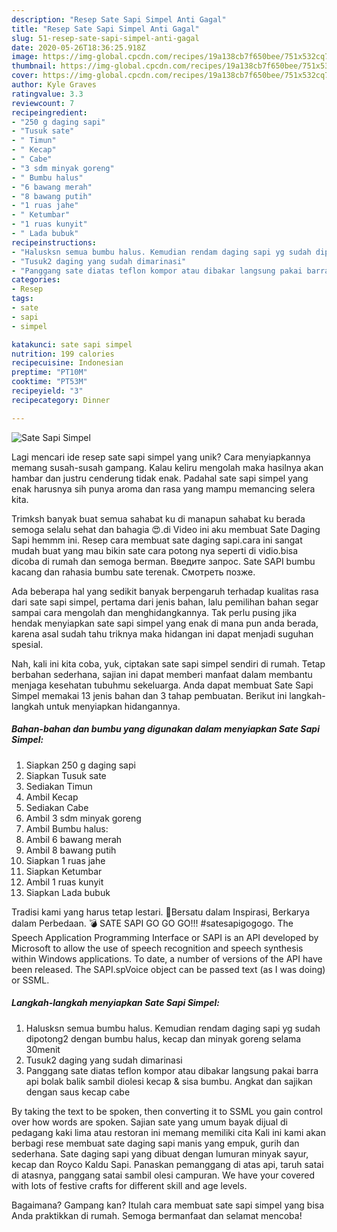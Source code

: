 ```yaml
---
description: "Resep Sate Sapi Simpel Anti Gagal"
title: "Resep Sate Sapi Simpel Anti Gagal"
slug: 51-resep-sate-sapi-simpel-anti-gagal
date: 2020-05-26T18:36:25.918Z
image: https://img-global.cpcdn.com/recipes/19a138cb7f650bee/751x532cq70/sate-sapi-simpel-foto-resep-utama.jpg
thumbnail: https://img-global.cpcdn.com/recipes/19a138cb7f650bee/751x532cq70/sate-sapi-simpel-foto-resep-utama.jpg
cover: https://img-global.cpcdn.com/recipes/19a138cb7f650bee/751x532cq70/sate-sapi-simpel-foto-resep-utama.jpg
author: Kyle Graves
ratingvalue: 3.3
reviewcount: 7
recipeingredient:
- "250 g daging sapi"
- "Tusuk sate"
- " Timun"
- " Kecap"
- " Cabe"
- "3 sdm minyak goreng"
- " Bumbu halus"
- "6 bawang merah"
- "8 bawang putih"
- "1 ruas jahe"
- " Ketumbar"
- "1 ruas kunyit"
- " Lada bubuk"
recipeinstructions:
- "Halusksn semua bumbu halus. Kemudian rendam daging sapi yg sudah dipotong2 dengan bumbu halus, kecap dan minyak goreng selama 30menit"
- "Tusuk2 daging yang sudah dimarinasi"
- "Panggang sate diatas teflon kompor atau dibakar langsung pakai barra api bolak balik sambil diolesi kecap &amp; sisa bumbu. Angkat dan sajikan dengan saus kecap cabe"
categories:
- Resep
tags:
- sate
- sapi
- simpel

katakunci: sate sapi simpel 
nutrition: 199 calories
recipecuisine: Indonesian
preptime: "PT10M"
cooktime: "PT53M"
recipeyield: "3"
recipecategory: Dinner

---
```



![Sate Sapi Simpel](https://img-global.cpcdn.com/recipes/19a138cb7f650bee/751x532cq70/sate-sapi-simpel-foto-resep-utama.jpg)

Lagi mencari ide resep sate sapi simpel yang unik? Cara menyiapkannya memang susah-susah gampang. Kalau keliru mengolah maka hasilnya akan hambar dan justru cenderung tidak enak. Padahal sate sapi simpel yang enak harusnya sih punya aroma dan rasa yang mampu memancing selera kita.

Trimksh banyak buat semua sahabat ku di manapun sahabat ku berada semoga selalu sehat dan bahagia 😍.di Video ini aku membuat Sate Daging Sapi hemmm ini. Resep cara membuat sate daging sapi.cara ini sangat mudah buat yang mau bikin sate cara potong nya seperti di vidio.bisa dicoba di rumah dan semoga berman. Введите запрос. Sate SAPI bumbu kacang dan rahasia bumbu sate terenak. Смотреть позже.

Ada beberapa hal yang sedikit banyak berpengaruh terhadap kualitas rasa dari sate sapi simpel, pertama dari jenis bahan, lalu pemilihan bahan segar sampai cara mengolah dan menghidangkannya. Tak perlu pusing jika hendak menyiapkan sate sapi simpel yang enak di mana pun anda berada, karena asal sudah tahu triknya maka hidangan ini dapat menjadi suguhan spesial.


Nah, kali ini kita coba, yuk, ciptakan sate sapi simpel sendiri di rumah. Tetap berbahan sederhana, sajian ini dapat memberi manfaat dalam membantu menjaga kesehatan tubuhmu sekeluarga. Anda dapat membuat Sate Sapi Simpel memakai 13 jenis bahan dan 3 tahap pembuatan. Berikut ini langkah-langkah untuk menyiapkan hidangannya.

<!--inarticleads1-->

##### Bahan-bahan dan bumbu yang digunakan dalam menyiapkan Sate Sapi Simpel:

1. Siapkan 250 g daging sapi
1. Siapkan Tusuk sate
1. Sediakan  Timun
1. Ambil  Kecap
1. Sediakan  Cabe
1. Ambil 3 sdm minyak goreng
1. Ambil  Bumbu halus:
1. Ambil 6 bawang merah
1. Ambil 8 bawang putih
1. Siapkan 1 ruas jahe
1. Siapkan  Ketumbar
1. Ambil 1 ruas kunyit
1. Siapkan  Lada bubuk


Tradisi kami yang harus tetap lestari. 📣Bersatu dalam Inspirasi, Berkarya dalam Perbedaan. 💣 SATE SAPI GO GO GO!!! #satesapigogogo. The Speech Application Programming Interface or SAPI is an API developed by Microsoft to allow the use of speech recognition and speech synthesis within Windows applications. To date, a number of versions of the API have been released. The SAPI.spVoice object can be passed text (as I was doing) or SSML. 

<!--inarticleads2-->

##### Langkah-langkah menyiapkan Sate Sapi Simpel:

1. Halusksn semua bumbu halus. Kemudian rendam daging sapi yg sudah dipotong2 dengan bumbu halus, kecap dan minyak goreng selama 30menit
1. Tusuk2 daging yang sudah dimarinasi
1. Panggang sate diatas teflon kompor atau dibakar langsung pakai barra api bolak balik sambil diolesi kecap &amp; sisa bumbu. Angkat dan sajikan dengan saus kecap cabe


By taking the text to be spoken, then converting it to SSML you gain control over how words are spoken. Sajian sate yang umum bayak dijual di pedagang kaki lima atau restoran ini memang memiliki cita Kali ini kami akan berbagi rese membuat sate daging sapi manis yang empuk, gurih dan sederhana. Sate daging sapi yang dibuat dengan lumuran minyak sayur, kecap dan Royco Kaldu Sapi. Panaskan pemanggang di atas api, taruh satai di atasnya, panggang satai sambil olesi campuran. We have your covered with lots of festive crafts for different skill and age levels. 

Bagaimana? Gampang kan? Itulah cara membuat sate sapi simpel yang bisa Anda praktikkan di rumah. Semoga bermanfaat dan selamat mencoba!
